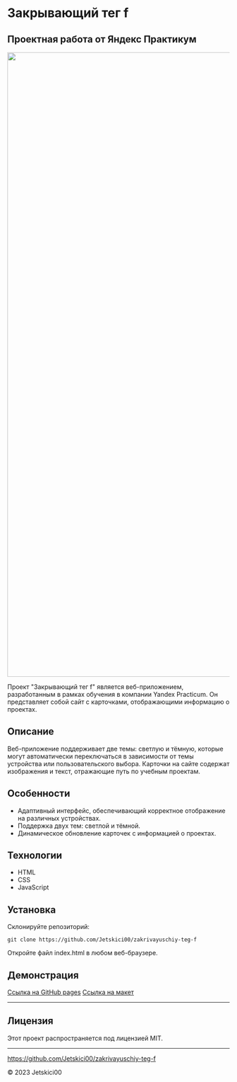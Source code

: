 # Закрывающий тег f
## Проектная работа от Яндекс Практикум

<img width="1411" src="https://github.com/Jetskici00/zakrivayuschiy-teg-f/assets/94981434/ba173236-bde1-488c-9c3b-de299c9289f3">

Проект "Закрывающий тег f" является веб-приложением, разработанным в рамках обучения в компании Yandex Practicum. Он представляет собой сайт с карточками, отображающими информацию о проектах.
## Описание
Веб-приложение поддерживает две темы: светлую и тёмную, которые могут автоматически переключаться в зависимости от темы устройства или пользовательского выбора. Карточки на сайте содержат изображения и текст, отражающие путь по учебным проектам.

## Особенности
- Адаптивный интерфейс, обеспечивающий корректное отображение на различных устройствах.
- Поддержка двух тем: светлой и тёмной.
- Динамическое обновление карточек с информацией о проектах.
  
## Технологии
- HTML
- CSS
- JavaScript
  
## Установка
Склонируйте репозиторий:
```
git clone https://github.com/Jetskici00/zakrivayuschiy-teg-f
```
Откройте файл index.html в любом веб-браузере.

## Демонстрация
[Ссылка на GitHub pages](https://jetskici00.github.io/zakrivayuschiy-teg-f/)
[Ссылка на макет](https://clck.ru/36Xkon)
____
## Лицензия
Этот проект распространяется под лицензией MIT.
____
https://github.com/Jetskici00/zakrivayuschiy-teg-f

© 2023 Jetskici00
